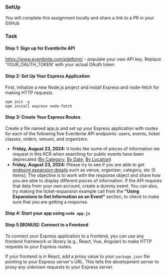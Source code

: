### SetUp
You will complete this assignment locally and share a link to a PR in your GitHub

### Task

#### Step 1: Sign up for Eventbrite API
https://www.eventbrite.com/platform/ - populate your own API key. Replace 'YOUR_OAUTH_TOKEN' with your actual OAuth token

#### Step 2: Set Up Your Express Application
First, initialize a new Node.js project and install Express and node-fetch for making HTTP requests.
```
npm init -y
npm install express node-fetch
```

#### Step 3: Create Your Express Routes
Create a file named app.js and set up your Express application with routes for each of the following five Eventbrite API endpoints: users, events, ticket classes, orders, venues, and organizers.

- **Friday, August 23, 2024:** It looks like some of pieces of information we request in this KC6 when searching for public events have been deprecated ([By Category](https://eventbrite.com/platform/docs/by-category), [By Date](https://www.eventbrite.com/platform/docs/by-date), [By Location](https://www.eventbrite.com/platform/docs/by-location))
- **Friday, August 23, 2024:** Please try to see if you are able to get [endpoint expansion details](https://www.eventbrite.com/platform/docs/events) such as venue, organizer, category, etc (5 items); The objective is to work with the response object and share how you are able to display different pieces of information. If the API requires that data from your own account, create a dummy event. You can also, try making the ticket-expansion example call from the **"Using Expansions to Get Information on an Event"** section, to check to make sure that you are getting a response.

#### Step 4: Start your app using `node app.js`

#### Step 5 [BONUS]: Connect to a Frontend
To connect your Express application to a frontend, you can use any frontend framework or library (e.g., React, Vue, Angular) to make HTTP requests to your Express routes. 

If your frontend is in React, add a proxy value to your `package.json` file pointing to your Express server's URL. This tells the development server to proxy any unknown requests to your Express server.

#### 
#### 
#### 

